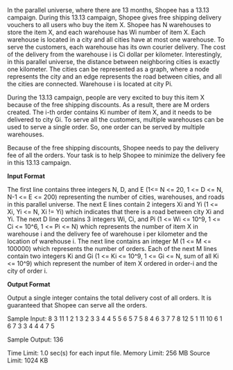 In the parallel universe, where there are 13 months, Shopee has a 13.13 campaign. During this 13.13 campaign, Shopee gives free shipping delivery vouchers to all users who buy the item X. Shopee has N warehouses to store the item X, and each warehouse has Wi number of item X. Each warehouse is located in a city and all cities have at most one warehouse. To serve the customers, each warehouse has its own courier delivery. The cost of the delivery from the warehouse i is Ci dollar per kilometer. Interestingly, in this parallel universe, the distance between neighboring cities is exactly one kilometer. The cities can be represented as a graph, where a node represents the city and an edge represents the road between cities, and all the cities are connected. Warehouse i is located at city Pi.

During the 13.13 campaign, people are very excited to buy this item X because of the free shipping discounts. As a result, there are M orders created. The i-th order contains Ki number of item X, and it needs to be delivered to city Gi. To serve all the customers, multiple warehouses can be used to serve a single order. So, one order can be served by multiple warehouses.

Because of the free shipping discounts, Shopee needs to pay the delivery fee of all the orders. Your task is to help Shopee to minimize the delivery fee in this 13.13 campaign.

 

**Input Format**

The first line contains three integers N, D, and E (1<= N <= 20, 1 <= D <= N, N-1 <= E <= 200)  representing the number of cities, warehouses, and roads in this parallel universe. The next E lines contain 2 integers Xi and Yi (1 <= Xi, Yi <= N, Xi != Yi)  which indicates that there is a road between city Xi and Yi. The next D line contains 3 integers Wi, Ci, and Pi (1 <= Wi <= 10^9, 1 <= Ci <= 10^6, 1 <= Pi <= N)  which represents the number of item X in warehouse i and the delivery fee of warehouse i per kilometer and the location of warehouse i. The next line contains an integer M (1 <= M <= 100000) which represents the number of orders. Each of the next M lines contain two integers Ki and Gi (1 <= Ki <= 10^9, 1 <= Gi <= N, sum of all Ki <= 10^9) which represent the number of item X ordered in order-i and the city of order i.


**Output Format**

Output a single integer contains the total delivery cost of all orders. It is guaranteed that Shopee can serve all the orders.

Sample Input:
8 3 11
1 2
1 3
2 3
3 4
4 5
5 6
5 7
5 8
4 6
3 7
7 8
12 5 1
11 10 6
1 6 7
3
3 4
4 4
7 5

Sample Output:
136


Time Limit:	1.0 sec(s) for each input file.
Memory Limit:	256 MB
Source Limit:	1024 KB